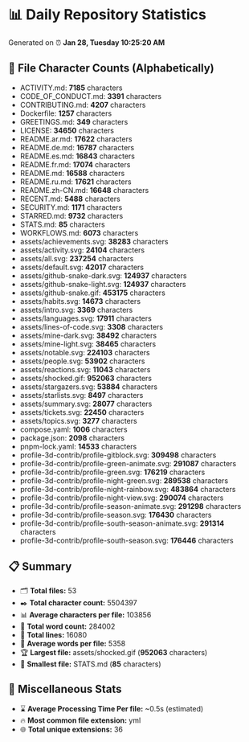 # 📊 Daily Repository Statistics
Generated on ⏰ **Jan 28, Tuesday 10:25:20 AM**

## 📂 File Character Counts (Alphabetically)
- ACTIVITY.md: **7185** characters
- CODE_OF_CONDUCT.md: **3391** characters
- CONTRIBUTING.md: **4207** characters
- Dockerfile: **1257** characters
- GREETINGS.md: **349** characters
- LICENSE: **34650** characters
- README.ar.md: **17622** characters
- README.de.md: **16787** characters
- README.es.md: **16843** characters
- README.fr.md: **17074** characters
- README.md: **16588** characters
- README.ru.md: **17621** characters
- README.zh-CN.md: **16648** characters
- RECENT.md: **5488** characters
- SECURITY.md: **1171** characters
- STARRED.md: **9732** characters
- STATS.md: **85** characters
- WORKFLOWS.md: **6073** characters
- assets/achievements.svg: **38283** characters
- assets/activity.svg: **24104** characters
- assets/all.svg: **237254** characters
- assets/default.svg: **42017** characters
- assets/github-snake-dark.svg: **124937** characters
- assets/github-snake-light.svg: **124937** characters
- assets/github-snake.gif: **453175** characters
- assets/habits.svg: **14673** characters
- assets/intro.svg: **3369** characters
- assets/languages.svg: **17911** characters
- assets/lines-of-code.svg: **3308** characters
- assets/mine-dark.svg: **38492** characters
- assets/mine-light.svg: **38465** characters
- assets/notable.svg: **224103** characters
- assets/people.svg: **53902** characters
- assets/reactions.svg: **11043** characters
- assets/shocked.gif: **952063** characters
- assets/stargazers.svg: **53884** characters
- assets/starlists.svg: **8497** characters
- assets/summary.svg: **28077** characters
- assets/tickets.svg: **22450** characters
- assets/topics.svg: **3277** characters
- compose.yaml: **1006** characters
- package.json: **2098** characters
- pnpm-lock.yaml: **14533** characters
- profile-3d-contrib/profile-gitblock.svg: **309498** characters
- profile-3d-contrib/profile-green-animate.svg: **291087** characters
- profile-3d-contrib/profile-green.svg: **176219** characters
- profile-3d-contrib/profile-night-green.svg: **289538** characters
- profile-3d-contrib/profile-night-rainbow.svg: **483864** characters
- profile-3d-contrib/profile-night-view.svg: **290074** characters
- profile-3d-contrib/profile-season-animate.svg: **291298** characters
- profile-3d-contrib/profile-season.svg: **176430** characters
- profile-3d-contrib/profile-south-season-animate.svg: **291314** characters
- profile-3d-contrib/profile-south-season.svg: **176446** characters

## 📋 Summary
- 🗂️ **Total files:** 53
- ✒️ **Total character count:** 5504397
- 📊 **Average characters per file:** 103856
- 📝 **Total word count:** 284002
- 🧾 **Total lines:** 16080
- 📐 **Average words per file:** 5358
- 🏆 **Largest file:** assets/shocked.gif (**952063** characters)
- 🥉 **Smallest file:** STATS.md (**85** characters)

## 🌟 Miscellaneous Stats
- ⌛ **Average Processing Time Per file:** ~0.5s (estimated)
- 🔥 **Most common file extension:** yml
- 🌐 **Total unique extensions:** 36

